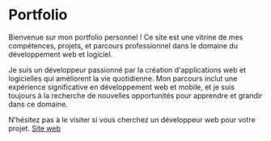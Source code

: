 # Portfolio

Bienvenue sur mon portfolio personnel ! Ce site est une vitrine de mes compétences, projets, et parcours professionnel dans le domaine du développement web et logiciel. 


Je suis un développeur passionné par la création d'applications web et logicielles qui améliorent la vie quotidienne. Mon parcours inclut une expérience significative en développement web et mobile, et je suis toujours à la recherche de nouvelles opportunités pour apprendre et grandir dans ce domaine.


N'hésitez pas à le visiter si vous  cherchez un développeur web pour votre projet. [Site web](https://souleymanetimbidiallo@gmail.com)

